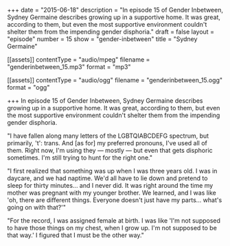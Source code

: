 +++
date = "2015-06-18"
description = "In episode 15 of Gender Inbetween, Sydney Germaine describes growing up in a supportive home. It was great, according to them, but even the most supportive environment couldn't shelter them from the impending gender disphoria."
draft = false
layout = "episode"
number = 15
show = "gender-inbetween"
title = "Sydney Germaine"

[[assets]]
  contentType = "audio/mpeg"
  filename = "genderinbetween_15.mp3"
  format = "mp3"

[[assets]]
  contentType = "audio/ogg"
  filename = "genderinbetween_15.ogg"
  format = "ogg"

+++
In episode 15 of Gender Inbetween, Sydney Germaine describes growing up in a supportive home. It was great, according to them, but even the most supportive environment couldn't shelter them from the impending gender disphoria.

"I have fallen along many letters of the LGBTQIABCDEFG spectrum, but primarily, 't': trans. And [as for] my preferred pronouns, I've used all of them. Right now, I'm using they &mdash; mostly &mdash; but even that gets disphoric sometimes. I'm still trying to hunt for the right one."

"I first realized that something was up when I was three years old. I was in daycare, and we had naptime. We'd all have to lie down and pretend to sleep for thirty minutes... and I never did. It was right around the time my mother was pregnant with my younger brother. We learned, and I was like 'oh, there are different things. Everyone doesn't just have my parts... what's going on with that?'"

"For the record, I was assigned female at birth. I was like 'I'm not supposed to have those things on my chest, when I grow up. I'm not supposed to be that way.' I figured that I must be the other way."